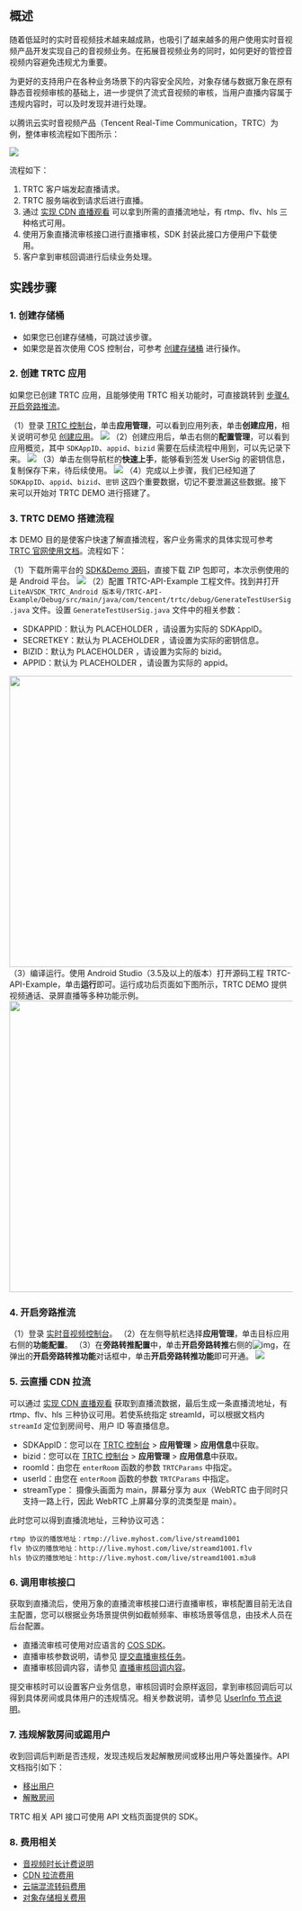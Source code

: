 

## 概述

随着低延时的实时音视频技术越来越成熟，也吸引了越来越多的用户使用实时音视频产品开发实现自己的音视频业务。在拓展音视频业务的同时，如何更好的管控音视频内容避免违规尤为重要。

为更好的支持用户在各种业务场景下的内容安全风险，对象存储与数据万象在原有静态音视频审核的基础上，进一步提供了流式音视频的审核，当用户直播内容属于违规内容时，可以及时发现并进行处理。

以腾讯云实时音视频产品（Tencent Real-Time Communication，TRTC）为例，整体审核流程如下图所示：

![](https://qcloudimg.tencent-cloud.cn/raw/d4aad5897e217133ee01da1399033126.png)

流程如下：

1. TRTC 客户端发起直播请求。
2. TRTC 服务端收到请求后进行直播。
3. 通过 [实现 CDN 直播观看](https://cloud.tencent.com/document/product/647/16826) 可以拿到所需的直播流地址，有 rtmp、flv、hls 三种格式可用。
4. 使用万象直播流审核接口进行直播审核，SDK 封装此接口方便用户下载使用。
5. 客户拿到审核回调进行后续业务处理。

## 实践步骤

### 1. 创建存储桶
- 如果您已创建存储桶，可跳过该步骤。
- 如果您是首次使用 COS 控制台，可参考 [创建存储桶](https://cloud.tencent.com/document/product/436/13309) 进行操作。



### 2. 创建 TRTC 应用

如果您已创建 TRTC 应用，且能够使用 TRTC 相关功能时，可直接跳转到 [步骤4. 开启旁路推流](#4)。

（1）登录 [TRTC 控制台](https://console.cloud.tencent.com/trtc)，单击**应用管理**，可以看到应用列表，单击**创建应用**，相关说明可参见 [创建应用](https://cloud.tencent.com/document/product/647/50493)。
  ![](https://qcloudimg.tencent-cloud.cn/raw/136541b1d562d4f221ec9be857f61e78.png)
（2）创建应用后，单击右侧的**配置管理**，可以看到应用概览，其中 `SDKAppID`、`appid`、`bizid` 需要在后续流程中用到，可以先记录下来。
  ![](https://qcloudimg.tencent-cloud.cn/raw/65da6d2bd9fba3cdc18ffe4ce636135d.png)
（3）单击左侧导航栏的**快速上手**，能够看到签发 UserSig 的密钥信息，复制保存下来，待后续使用。
  ![](https://qcloudimg.tencent-cloud.cn/raw/c2f1d34a393b26884f2cb338e39518b9.png)
（4）完成以上步骤，我们已经知道了 `SDKAppID`、`appid`、`bizid`、`密钥` 这四个重要数据，切记不要泄漏这些数据。接下来可以开始对 TRTC DEMO 进行搭建了。



### 3. TRTC DEMO 搭建流程

本 DEMO 目的是使客户快速了解直播流程，客户业务需求的具体实现可参考 [TRTC 官网使用文档](https://cloud.tencent.com/document/product/647)。流程如下：

（1）下载所需平台的 [SDK&Demo 源码](https://console.cloud.tencent.com/trtc/helpcenter)，直接下载 ZIP 包即可，本次示例使用的是 Android 平台。
![](https://qcloudimg.tencent-cloud.cn/raw/4b0b6b3a718ed47f87da912d4e27e128.png)
（2）配置 TRTC-API-Example 工程文件。找到并打开 `LiteAVSDK_TRTC_Android 版本号/TRTC-API-Example/Debug/src/main/java/com/tencent/trtc/debug/GenerateTestUserSig.java` 文件。设置 `GenerateTestUserSig.java` 文件中的相关参数：
 - SDKAPPID：默认为 PLACEHOLDER ，请设置为实际的 SDKAppID。
 - SECRETKEY：默认为 PLACEHOLDER ，请设置为实际的密钥信息。
 - BIZID：默认为 PLACEHOLDER ，请设置为实际的 bizid。
 - APPID：默认为 PLACEHOLDER ，请设置为实际的 appid。
<img style="width:518px; max-width: inherit;" src="https://qcloudimg.tencent-cloud.cn/raw/4fbf3547ccb1ed2f60b8fd89c0ce236e.png" />
（3）编译运行。使用 Android Studio（3.5及以上的版本）打开源码工程 TRTC-API-Example，单击<strong>运行</strong>即可。运行成功后页面如下图所示，TRTC DEMO 提供视频通话、录屏直播等多种功能示例。<br>
<img style="width:518px; max-width: inherit;" src="https://qcloudimg.tencent-cloud.cn/raw/39e35346a1072f30e6736800ba1c0159.png" />


[](id:4)

### 4. 开启旁路推流

（1）登录 [实时音视频控制台](https://console.cloud.tencent.com/trtc)。
（2）在左侧导航栏选择**应用管理**，单击目标应用右侧的**功能配置**。
（3）在**旁路转推配置**中，单击**开启旁路转推**右侧的![img](https://main.qcloudimg.com/raw/5f58afe211aa033037e5c0b793023b49.png)，在弹出的**开启旁路转推功能**对话框中，单击**开启旁路转推功能**即可开通。
![](https://qcloudimg.tencent-cloud.cn/raw/eace3daf2690b61e0d493a1f1846b0a2.png)



### 5. 云直播 CDN 拉流

可以通过 [实现 CDN 直播观看](https://cloud.tencent.com/document/product/647/16826) 获取到直播流数据，最后生成一条直播流地址，有 rtmp、flv、hls 三种协议可用。若使系统指定 streamId，可以根据文档内 `streamId` 定位到房间号、用户 ID 等直播信息。

- SDKAppID：您可以在 [TRTC 控制台](https://console.cloud.tencent.com/trtc/app) > **应用管理** > **应用信息**中获取。
- bizid：您可以在 [TRTC 控制台](https://console.cloud.tencent.com/trtc/app) > **应用管理** > **应用信息**中获取。
- roomId：由您在 `enterRoom` 函数的参数 `TRTCParams` 中指定。
- userId：由您在 `enterRoom` 函数的参数 `TRTCParams` 中指定。
- streamType： 摄像头画面为 main，屏幕分享为 aux（WebRTC 由于同时只支持一路上行，因此 WebRTC 上屏幕分享的流类型是 main）。

此时您可以得到直播流地址，三种协议可选：

```
rtmp 协议的播放地址：rtmp://live.myhost.com/live/streamd1001
flv 协议的播放地址：http://live.myhost.com/live/streamd1001.flv
hls 协议的播放地址：http://live.myhost.com/live/streamd1001.m3u8
```



### 6. 调用审核接口

获取到直播流后，使用万象的直播流审核接口进行直播审核，审核配置目前无法自主配置，您可以根据业务场景提供例如截帧频率、审核场景等信息，由技术人员在后台配置。

- 直播流审核可使用对应语言的 [COS SDK](https://cloud.tencent.com/document/product/436/6474)。
- 直播审核参数说明，请参见 [提交直播审核任务](https://cloud.tencent.com/document/product/436/76260)。
- 直播审核回调内容，请参见 [直播审核回调内容](https://cloud.tencent.com/document/product/436/76267)。

提交审核时可以设置客户业务信息，审核回调时会原样返回，拿到审核回调后可以得到具体房间或具体用户的违规情况。相关参数说明，请参见 [UserInfo 节点说明](https://cloud.tencent.com/document/product/436/76260#.E8.AF.B7.E6.B1.82)。

### 7. 违规解散房间或踢用户

收到回调后判断是否违规，发现违规后发起解散房间或移出用户等处置操作。API 文档指引如下：

- [移出用户](https://cloud.tencent.com/document/product/647/40496)
- [解散房间](https://cloud.tencent.com/document/product/647/50089)

TRTC 相关 API 接口可使用 API 文档页面提供的 SDK。

### 8. 费用相关

- [音视频时长计费说明](https://cloud.tencent.com/document/product/647/44248)
- [CDN 拉流费用](https://cloud.tencent.com/document/product/267/34175)
- [云端混流转码费用](https://cloud.tencent.com/document/product/647/49446)
- [对象存储相关费用](https://cloud.tencent.com/document/product/436/53482)

